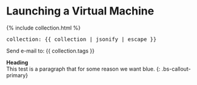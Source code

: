 ---
---

# Launching a Virtual Machine

{% include collection.html %}

<pre>
collection: {{ collection | jsonify | escape }}
</pre>

Send e-mail to: {{ collection.tags }}


**Heading**  
This test is a paragraph that for some reason we want blue.
{: .bs-callout-primary}
